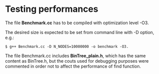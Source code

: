 # Testing performances

The file **Benchmark.cc** has to be compiled with optimization level -O3.

The desired size is expected to be set from command line with -D option, e.g.:

`$ g++ Benchmark.cc -D N_NODES=10000000 -o benchmark -O3.`

The file Benchmark.cc includes **BinTree_plain.h**, which has the same content as BinTree.h,
but the couts used for debugging purposes were commented in order not to affect the performance of find function.
